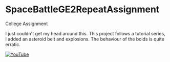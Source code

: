 # SpaceBattleGE2RepeatAssignment
College Assignment

I just couldn't get my head around this. This project follows a tutorial series, I added an asteroid belt and explosions. The behaviour of the boids is quite erratic.



[![YouTube](http://img.youtube.com/vi/xWfg7f0w9H4/0.jpg)](https://www.youtube.com/watch?v=ii049d7UFrg)
